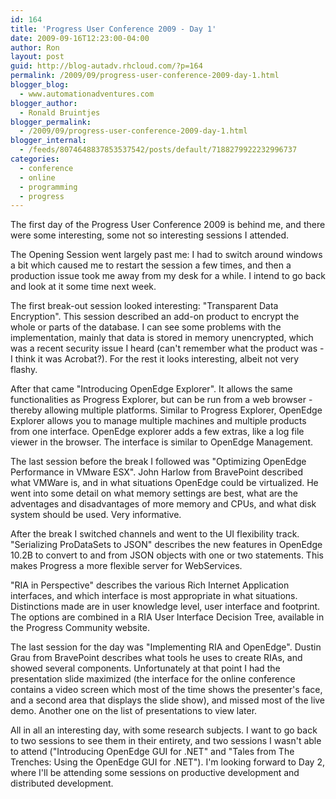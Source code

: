 ```yaml
---
id: 164
title: 'Progress User Conference 2009 - Day 1'
date: 2009-09-16T12:23:00-04:00
author: Ron
layout: post
guid: http://blog-autadv.rhcloud.com/?p=164
permalink: /2009/09/progress-user-conference-2009-day-1.html
blogger_blog:
  - www.automationadventures.com
blogger_author:
  - Ronald Bruintjes
blogger_permalink:
  - /2009/09/progress-user-conference-2009-day-1.html
blogger_internal:
  - /feeds/8074648837853537542/posts/default/7188279922232996737
categories:
  - conference
  - online
  - programming
  - progress
---
```

The first day of the Progress User Conference 2009 is behind me, and there were some interesting, some not so interesting sessions I attended.

The Opening Session went largely past me: I had to switch around windows a bit which caused me to restart the session a few times, and then a production issue took me away from my desk for a while. I intend to go back and look at it some time next week.

The first break-out session looked interesting: "Transparent Data Encryption". This session described an add-on product to encrypt the whole or parts of the database. I can see some problems with the implementation, mainly that data is stored in memory unencrypted, which was a recent security issue I heard (can't remember what the product was - I think it was Acrobat?). For the rest it looks interesting, albeit not very flashy.

After that came "Introducing OpenEdge Explorer". It allows the same functionalities as Progress Explorer, but can be run from a web browser - thereby allowing multiple platforms. Similar to Progress Explorer, OpenEdge Explorer allows you to manage multiple machines and multiple products from one interface. OpenEdge explorer adds a few extras, like a log file viewer in the browser. The interface is similar to OpenEdge Management.

The last session before the break I followed was "Optimizing OpenEdge Performance in VMware ESX". John Harlow from BravePoint described what VMWare is, and in what situations OpenEdge could be virtualized. He went into some detail on what memory settings are best, what are the adventages and disadvantages of more memory and CPUs, and what disk system should be used. Very informative.

After the break I switched channels and went to the UI flexibility track. "Serializing ProDataSets to JSON" describes the new features in OpenEdge 10.2B to convert to and from JSON objects with one or two statements. This makes Progress a more flexible server for WebServices.

"RIA in Perspective" describes the various Rich Internet Application interfaces, and which interface is most appropriate in what situations. Distinctions made are in user knowledge level, user interface and footprint. The options are combined in a RIA User Interface Decision Tree, available in the Progress Community website.

The last session for the day was "Implementing RIA and OpenEdge". Dustin Grau from BravePoint describes what tools he uses to create RIAs, and showed several components. Unfortunately at that point I had the presentation slide maximized (the interface for the online conference contains a video screen which most of the time shows the presenter's face, and a second area that displays the slide show), and missed most of the live demo. Another one on the list of presentations to view later.

All in all an interesting day, with some research subjects. I want to go back to two sessions to see them in their entirety, and two sessions I wasn't able to attend ("Introducing OpenEdge GUI for .NET" and "Tales from The Trenches: Using the OpenEdge GUI for .NET"). I'm looking forward to Day 2, where I'll be attending some sessions on productive development and distributed development.
